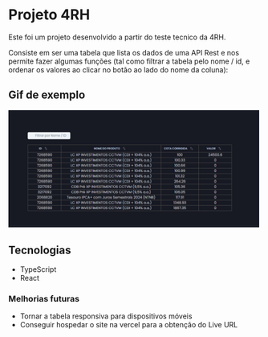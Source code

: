 # Projeto 4RH

Este foi um projeto desenvolvido a partir do teste tecnico da 4RH.

Consiste em ser uma tabela que lista os dados de uma API Rest e nos permite fazer algumas funções (tal como filtrar a tabela pelo nome / id, e ordenar os valores ao clicar no botão ao lado do nome da coluna):

## Gif de exemplo

<img src='./public/gif/gifDemo.gif' width=500px>

## Tecnologias

<ul>
  <li>TypeScript</li>
  <li>React</li>
</ul>

### Melhorias futuras

<ul>
  <li>Tornar a tabela responsiva para dispositivos móveis</li>
  <li>Conseguir hospedar o site na vercel para a obtenção do Live URL</li>
</ul>
